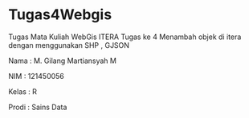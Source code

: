 # Tugas4Webgis
Tugas Mata Kuliah WebGis ITERA  Tugas ke 4 Menambah objek di itera dengan menggunakan SHP , GJSON

Nama : M. Gilang Martiansyah M

NIM : 121450056

Kelas : R

Prodi : Sains Data
